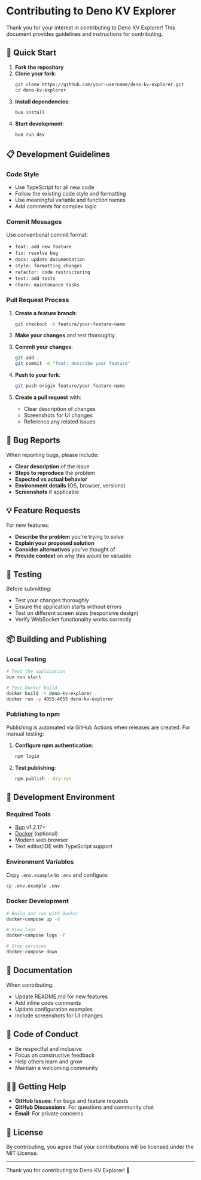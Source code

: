 # Contributing to Deno KV Explorer

Thank you for your interest in contributing to Deno KV Explorer! This document provides guidelines and instructions for contributing.

## 🚀 Quick Start

1. **Fork the repository**
2. **Clone your fork**:
   ```bash
   git clone https://github.com/your-username/deno-kv-explorer.git
   cd deno-kv-explorer
   ```
3. **Install dependencies**:
   ```bash
   bun install
   ```
4. **Start development**:
   ```bash
   bun run dev
   ```

## 📋 Development Guidelines

### Code Style

- Use TypeScript for all new code
- Follow the existing code style and formatting
- Use meaningful variable and function names
- Add comments for complex logic

### Commit Messages

Use conventional commit format:
- `feat: add new feature`
- `fix: resolve bug`
- `docs: update documentation`
- `style: formatting changes`
- `refactor: code restructuring`
- `test: add tests`
- `chore: maintenance tasks`

### Pull Request Process

1. **Create a feature branch**:
   ```bash
   git checkout -b feature/your-feature-name
   ```

2. **Make your changes** and test thoroughly

3. **Commit your changes**:
   ```bash
   git add .
   git commit -m "feat: describe your feature"
   ```

4. **Push to your fork**:
   ```bash
   git push origin feature/your-feature-name
   ```

5. **Create a pull request** with:
   - Clear description of changes
   - Screenshots for UI changes
   - Reference any related issues

## 🐛 Bug Reports

When reporting bugs, please include:
- **Clear description** of the issue
- **Steps to reproduce** the problem
- **Expected vs actual behavior**
- **Environment details** (OS, browser, versions)
- **Screenshots** if applicable

## 💡 Feature Requests

For new features:
- **Describe the problem** you're trying to solve
- **Explain your proposed solution**
- **Consider alternatives** you've thought of
- **Provide context** on why this would be valuable

## 🧪 Testing

Before submitting:
- Test your changes thoroughly
- Ensure the application starts without errors
- Test on different screen sizes (responsive design)
- Verify WebSocket functionality works correctly

## 📦 Building and Publishing

### Local Testing

```bash
# Test the application
bun run start

# Test Docker build
docker build -t deno-kv-explorer .
docker run -p 4055:4055 deno-kv-explorer
```

### Publishing to npm

Publishing is automated via GitHub Actions when releases are created. For manual testing:

1. **Configure npm authentication**:
   ```bash
   npm login
   ```

2. **Test publishing**:
   ```bash
   npm publish --dry-run
   ```

## 🔧 Development Environment

### Required Tools

- [Bun](https://bun.sh) v1.2.17+
- [Docker](https://docker.com) (optional)
- Modern web browser
- Text editor/IDE with TypeScript support

### Environment Variables

Copy `.env.example` to `.env` and configure:
```bash
cp .env.example .env
```

### Docker Development

```bash
# Build and run with Docker
docker-compose up -d

# View logs
docker-compose logs -f

# Stop services
docker-compose down
```

## 📝 Documentation

When contributing:
- Update README.md for new features
- Add inline code comments
- Update configuration examples
- Include screenshots for UI changes

## 🤝 Code of Conduct

- Be respectful and inclusive
- Focus on constructive feedback
- Help others learn and grow
- Maintain a welcoming community

## 🙋‍♂️ Getting Help

- **GitHub Issues**: For bugs and feature requests
- **GitHub Discussions**: For questions and community chat
- **Email**: For private concerns

## 📄 License

By contributing, you agree that your contributions will be licensed under the MIT License.

---

Thank you for contributing to Deno KV Explorer! 🎉
